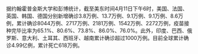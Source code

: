 据约翰霍普金斯大学和彭博统计，截至美东时间4月11日下午6时，美国、法国、英国、韩国、德国分别新增确诊3.8万例、13.7万例、9.1万例、9.1万例、8.6万例，累计确诊8044万例、2717万例、2181万例、1542万例、2272万例，疫苗接种完毕比率为65.1%、80.6%、73.8%、86.0%、76.0%。此外，印度、巴西、俄罗斯、意大利、土耳其、西班牙、越南累计确诊超过1000万例。目前全球累计确诊4.99亿例，累计死亡618万例。